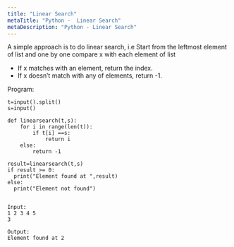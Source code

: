 ```yaml
---
title: "Linear Search"
metaTitle: "Python -  Linear Search"
metaDescription: "Python - Linear Search"
---
```


A simple approach is to do linear search, i.e Start from the leftmost element of list and one by one compare x with each element of list
- If x matches with an element, return the index.
- If x doesn’t match with any of elements, return -1.

Program:
```
t=input().split()
s=input()

def linearsearch(t,s):
	for i in range(len(t)):
		if t[i] ==s:
			return i
	else:
		return -1

result=linearsearch(t,s)
if result >= 0:
  print("Element found at ",result)
else:
  print("Element not found")


Input:
1 2 3 4 5
3

Output:
Element found at 2
```